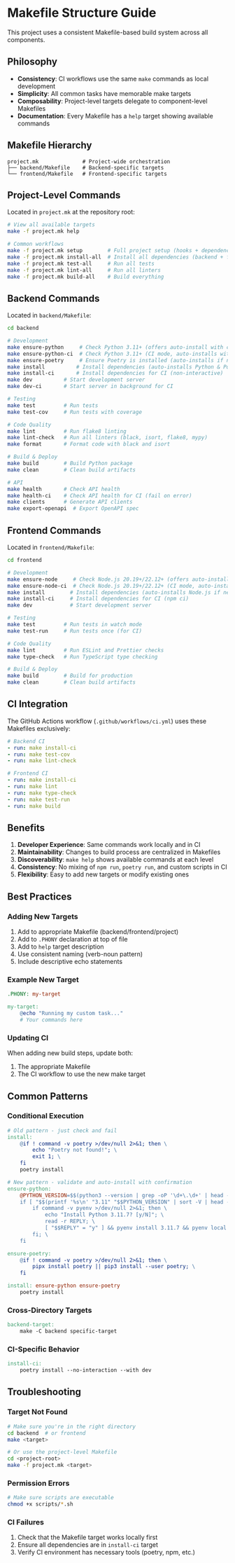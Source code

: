 # Makefile Structure Guide

This project uses a consistent Makefile-based build system across all components.

## Philosophy

- **Consistency**: CI workflows use the same `make` commands as local development
- **Simplicity**: All common tasks have memorable make targets
- **Composability**: Project-level targets delegate to component-level Makefiles
- **Documentation**: Every Makefile has a `help` target showing available commands

## Makefile Hierarchy

```
project.mk              # Project-wide orchestration
├── backend/Makefile    # Backend-specific targets
└── frontend/Makefile   # Frontend-specific targets
```

## Project-Level Commands

Located in `project.mk` at the repository root:

```bash
# View all available targets
make -f project.mk help

# Common workflows
make -f project.mk setup        # Full project setup (hooks + dependencies)
make -f project.mk install-all  # Install all dependencies (backend + frontend)
make -f project.mk test-all     # Run all tests
make -f project.mk lint-all     # Run all linters
make -f project.mk build-all    # Build everything
```

## Backend Commands

Located in `backend/Makefile`:

```bash
cd backend

# Development
make ensure-python     # Check Python 3.11+ (offers auto-install with confirmation)
make ensure-python-ci  # Check Python 3.11+ (CI mode, auto-installs without prompts)
make ensure-poetry     # Ensure Poetry is installed (auto-installs if needed)
make install          # Install dependencies (auto-installs Python & Poetry if needed)
make install-ci       # Install dependencies for CI (non-interactive)
make dev          # Start development server
make dev-ci       # Start server in background for CI

# Testing
make test         # Run tests
make test-cov     # Run tests with coverage

# Code Quality
make lint         # Run flake8 linting
make lint-check   # Run all linters (black, isort, flake8, mypy)
make format       # Format code with black and isort

# Build & Deploy
make build        # Build Python package
make clean        # Clean build artifacts

# API
make health       # Check API health
make health-ci    # Check API health for CI (fail on error)
make clients      # Generate API clients
make export-openapi  # Export OpenAPI spec
```

## Frontend Commands

Located in `frontend/Makefile`:

```bash
cd frontend

# Development
make ensure-node     # Check Node.js 20.19+/22.12+ (offers auto-install with confirmation)
make ensure-node-ci  # Check Node.js 20.19+/22.12+ (CI mode, auto-installs without prompts)
make install        # Install dependencies (auto-installs Node.js if needed)
make install-ci     # Install dependencies for CI (npm ci)
make dev            # Start development server

# Testing
make test         # Run tests in watch mode
make test-run     # Run tests once (for CI)

# Code Quality
make lint         # Run ESLint and Prettier checks
make type-check   # Run TypeScript type checking

# Build & Deploy
make build        # Build for production
make clean        # Clean build artifacts
```

## CI Integration

The GitHub Actions workflow (`.github/workflows/ci.yml`) uses these Makefiles exclusively:

```yaml
# Backend CI
- run: make install-ci
- run: make test-cov
- run: make lint-check

# Frontend CI
- run: make install-ci
- run: make lint
- run: make type-check
- run: make test-run
- run: make build
```

## Benefits

1. **Developer Experience**: Same commands work locally and in CI
2. **Maintainability**: Changes to build process are centralized in Makefiles
3. **Discoverability**: `make help` shows available commands at each level
4. **Consistency**: No mixing of `npm run`, `poetry run`, and custom scripts in CI
5. **Flexibility**: Easy to add new targets or modify existing ones

## Best Practices

### Adding New Targets

1. Add to appropriate Makefile (backend/frontend/project)
2. Add to `.PHONY` declaration at top of file
3. Add to `help` target description
4. Use consistent naming (verb-noun pattern)
5. Include descriptive echo statements

### Example New Target

```makefile
.PHONY: my-target

my-target:
	@echo "Running my custom task..."
	# Your commands here
```

### Updating CI

When adding new build steps, update both:
1. The appropriate Makefile
2. The CI workflow to use the new make target

## Common Patterns

### Conditional Execution

```makefile
# Old pattern - just check and fail
install:
	@if ! command -v poetry >/dev/null 2>&1; then \
		echo "Poetry not found!"; \
		exit 1; \
	fi
	poetry install

# New pattern - validate and auto-install with confirmation
ensure-python:
	@PYTHON_VERSION=$$(python3 --version | grep -oP '\d+\.\d+' | head -1); \
	if [ "$$(printf '%s\n' "3.11" "$$PYTHON_VERSION" | sort -V | head -n1)" != "3.11" ]; then \
		if command -v pyenv >/dev/null 2>&1; then \
			echo "Install Python 3.11.7? [y/N]"; \
			read -r REPLY; \
			[ "$$REPLY" = "y" ] && pyenv install 3.11.7 && pyenv local 3.11.7; \
		fi; \
	fi

ensure-poetry:
	@if ! command -v poetry >/dev/null 2>&1; then \
		pipx install poetry || pip3 install --user poetry; \
	fi

install: ensure-python ensure-poetry
	poetry install
```

### Cross-Directory Targets

```makefile
backend-target:
	make -C backend specific-target
```

### CI-Specific Behavior

```makefile
install-ci:
	poetry install --no-interaction --with dev
```

## Troubleshooting

### Target Not Found

```bash
# Make sure you're in the right directory
cd backend  # or frontend
make <target>

# Or use the project-level Makefile
cd <project-root>
make -f project.mk <target>
```

### Permission Errors

```bash
# Make sure scripts are executable
chmod +x scripts/*.sh
```

### CI Failures

1. Check that the Makefile target works locally first
2. Ensure all dependencies are in `install-ci` target
3. Verify CI environment has necessary tools (poetry, npm, etc.)

